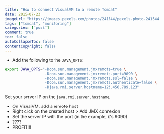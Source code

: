 ```yaml
---
title: "How to connect VisualVM to a remote Tomcat"
date: 2015-07-23
imageUrl: "https://images.pexels.com/photos/241544/pexels-photo-241544.jpeg?w=1260&h=750&auto=compress&cs=tinysrgb"
tags: ["tomcat", "monitoring"]
categories: ["post"]
comment: true
toc: false
autoCollapseToc: false
contentCopyright: false
---
```


<!--more-->

* Add the following to the `JAVA_OPTS`:

```bash
export JAVA_OPTS="-Dcom.sun.management.jmxremote=true \
                  -Dcom.sun.management.jmxremote.port=9090 \
                  -Dcom.sun.management.jmxremote.ssl=false \
                  -Dcom.sun.management.jmxremote.authenticate=false \
                  -Djava.rmi.server.hostname=123.456.789.123"
```

Set your server IP on the `java.rmi.server.hostname`.

* On VisualVM, add a remote host
* Right click on the created host > Add JMX connexion
* Set the server IP with the port (in the example, it's 9090)
* ????
* PROFIT!!!
